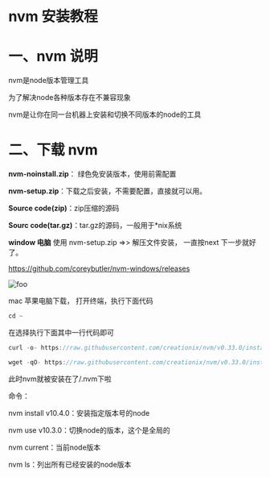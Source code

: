 # nvm 安装教程

<h1>一、nvm 说明</h1>

nvm是node版本管理工具

为了解决node各种版本存在不兼容现象

nvm是让你在同一台机器上安装和切换不同版本的node的工具

<h1>二、下载 nvm</h1>

<b>nvm-noinstall.zip</b>： 绿色免安装版本，使用前需配置

<b>nvm-setup.zip</b>：下载之后安装，不需要配置，直接就可以用。

<b>Source code(zip)</b>：zip压缩的源码

<b>Sourc code(tar.gz)</b>：tar.gz的源码，一般用于*nix系统


<b>window 电脑</b> 使用 nvm-setup.zip =>> 解压文件安装， 一直按next 下一步就好了。

<a href="https://github.com/coreybutler/nvm-windows/releases" target="_brank">https://github.com/coreybutler/nvm-windows/releases</a>

<img :src="$withBase('/assets/img/nvm.jpg')" alt="foo">


mac 苹果电脑下载， 打开终端，执行下面代码
```js
cd ~
```
在选择执行下面其中一行代码即可

```js
curl -o- https://raw.githubusercontent.com/creationix/nvm/v0.33.0/install.sh | bash
```

```js
wget -qO- https://raw.githubusercontent.com/creationix/nvm/v0.33.0/install.sh | bash
```

<p>此时nvm就被安装在了/.nvm下啦</p>
<p>命令：</p>
<p>nvm install v10.4.0：安装指定版本号的node</p>
<p>nvm use v10.3.0：切换node的版本，这个是全局的</p>
<p>nvm current：当前node版本</p>
<p>nvm ls：列出所有已经安装的node版本</p>

<Vssue :options="{ locale: 'zh' }"  />




